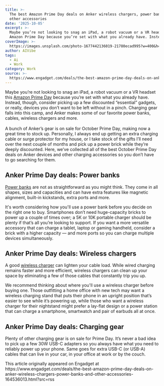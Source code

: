```yaml
---
title: >-
  The best Amazon Prime Day deals on Anker wireless chargers, power banks and
  other accessories
date: '2025-10-05'
excerpt: >-
  Maybe you’re not looking to snag an iPad, a robot vacuum or a VR headset this
  Amazon Prime Day because you’re set with what you already have. Instead,...
coverImage: >-
  https://images.unsplash.com/photo-1677442136019-21780ecad995?w=400&h=200&fit=crop&auto=format
author: AIVibe
tags:
  - Ai
  - Work
category: Work
source: >-
  https://www.engadget.com/deals/the-best-amazon-prime-day-deals-on-anker-wireless-chargers-power-banks-and-other-accessories-164536013.html?src=rss
---
```

<p>Maybe you’re not looking to snag an iPad, a robot vacuum or a VR headset this <a data-i13n="cpos:1;pos:1" href="https://www.engadget.com/amazon-prime-day/">Amazon Prime Day</a> because you’re set with what you already have. Instead, though, consider picking up a few discounted “essential” gadgets, or really, devices you don’t want to be left without in a pinch. Charging gear falls into this camp, and Anker makes some of our favorite power banks, cables, wireless chargers and more.<br><br>A bunch of Anker’s gear is on sale for October Prime Day, making now a great time to stock up. Personally, I always end up getting an extra charging cable or surge protector for my house, or I take stock of the gifts I’ll need over the next couple of months and pick up a power brick while they’re deeply discounted. Here, we’ve collected all of the best October Prime Day deals on Anker devices and other charging accessories so you don’t have to go searching for them.</p> 
<h2 id="jump-link-anker-prime-day-deals-power-banks">Anker Prime Day deals: Power banks</h2> 
<p><a data-i13n="cpos:2;pos:1" href="https://www.engadget.com/computing/accessories/best-power-bank-143048526.html">Power banks</a> are not as straightforward as you might think. They come in all shapes, sizes and capacities and can have extra features like magnetic alignment, built-in kickstands, extra ports and more.</p> <span id="end-legacy-contents"></span> 
<p>It's worth considering how you'll use a power bank before you decide on the right one to buy. Smartphones don’t need huge-capacity bricks to power up a couple of times over; a 5K or 10K portable charger should be plenty if that’s all you’re looking to support. If you want a more versatile accessory that can charge a tablet, laptop or gaming handheld, consider a brick with a higher capacity — and more ports so you can charge multiple devices simultaneously.</p> 
<p> <core-commerce id="46488d7fe93c4587940af2fcf4b5fe81" data-type="product-list" data-original-url="https://www.amazon.com/Anker-Magnetic-Upgraded-Foldable-Interstellar/dp/B0B466YTT3"></core-commerce></p> 
<p> <core-commerce id="167339d25c5045d1976e7e1ded255e07" data-type="product-list" data-original-url="https://www.amazon.com/Anker-Ultra-Slim-Certified-Ultra-Fast-Compatible/dp/B0D7DKJ75M?th=1"></core-commerce></p> 
<p> <core-commerce id="fc3afc0806cc49158e63e49dcb3bc48d" data-type="product-list" data-original-url="https://www.amazon.com/Anker-Portable-Charging-TSA-Approved-Included/dp/B0F66LNB8D"></core-commerce></p> 
<h2 id="jump-link-anker-prime-day-deals-wireless-chargers">Anker Prime Day deals: Wireless chargers</h2> 
<p>A good <a data-i13n="cpos:3;pos:1" href="https://www.engadget.com/computing/accessories/best-wireless-charger-140036359.html">wireless charger</a> can lighten your cable load. While wired charging remains faster and more efficient, wireless chargers can clean up your space by eliminating a few of those cables that constantly trip you up.</p> 
<p>We recommend thinking about where you'll use a wireless charger before buying one. Those outfitting a home office with new tech may want a wireless charging stand that puts their phone in an upright position that’s easier to see while it’s powering up, while those who want a wireless charger for their nightstand might prefer a lay-flat design or a power station that can charge a smartphone, smartwatch and pair of earbuds all at once.</p> 
<p> <core-commerce id="7ac9f9364edf43a58d20cd65632c5c2c" data-type="product-list" data-original-url="https://www.amazon.com/Anker-Qi-Certified-Compatible-Fast-Charging-PowerWave/dp/B07DBXZZN3/ref=ast_sto_dp_puis?th=1"></core-commerce></p> 
<p> <core-commerce id="2513ab7efdd2479b8f6189d271b2ae6b" data-type="product-list" data-original-url="https://www.amazon.com/Anker-MagSafe-Compatible-Wireless-Magnetic-Certified/dp/B0D8PN1GBP/ref=ast_sto_dp_puis?th=1"></core-commerce></p> 
<p> <core-commerce id="2202df0971354f9ca5292bb5ee88ac00" data-type="product-list" data-original-url="https://www.amazon.com/Anker-Compatible-Wireless-Certified-Foldable/dp/B0D8PYWHZR/ref=ast_sto_dp_puis?th=1"></core-commerce></p> 
<p> <core-commerce id="efe4dd4cc9b94d298b593b239c7c24b3" data-type="product-list" data-original-url="https://www.amazon.com/Anker-Wireless-Charging-Station-%C3%AF%C2%BC%C5%92Cable/dp/B0CFXLVY1V/ref=ast_sto_dp_puis?th=1"></core-commerce></p> 
<h2 id="jump-link-anker-prime-day-deals-charging-gear">Anker Prime Day deals: Charging gear</h2> 
<p>Plenty of other charging gear is on sale for Prime Day. It’s never a bad idea to pick up a few 30W USB-C adapters so you always have what you need to reliably power up your phone. Same goes for extra USB-C (or USB-A) cables that can live in your car, in your office at work or by the couch.</p> 
<p> <core-commerce id="a5e36224b5b34821931a27bc7f69af64" data-type="product-list" data-original-url="https://www.amazon.com/Anker-Carplay-Upcycled-Braided-Charger/dp/B0DB6Z8Y5K/ref=ast_sto_dp_puis?th=1"></core-commerce></p> 
<p> <core-commerce id="eec73a03d8004a15a8a43e4cdce5a10f" data-type="product-list" data-original-url="https://www.amazon.com/Anker-Charger-Foldable-iPhone-Included/dp/B0B2MM1W65/ref=ast_sto_dp_puis"></core-commerce></p> 
<p> <core-commerce id="5a2c8609ceb2454889eea87ea6191b3a" data-type="product-list" data-original-url="https://www.amazon.com/Anker-Charging-Upcycled-Braided-100-Year-Durability/dp/B0D4Z9RPT8/ref=ast_sto_dp_puis?th=1"></core-commerce></p> 
<p></p>This article originally appeared on Engadget at https://www.engadget.com/deals/the-best-amazon-prime-day-deals-on-anker-wireless-chargers-power-banks-and-other-accessories-164536013.html?src=rss
